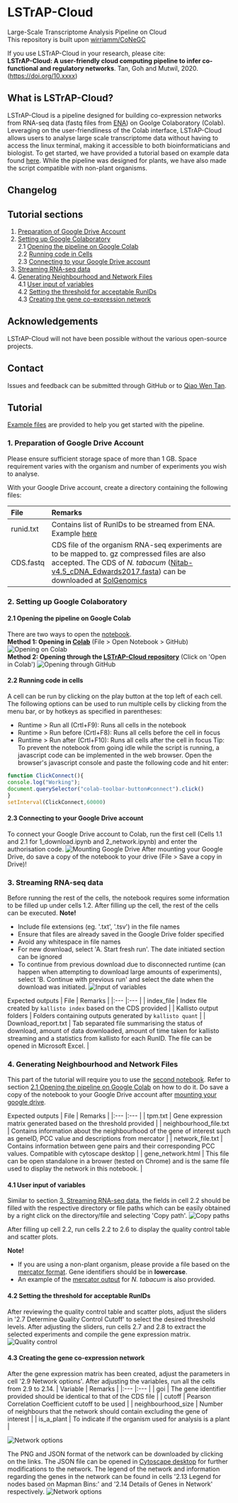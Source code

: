 # LSTrAP-Cloud
Large-Scale Transcriptome Analysis Pipeline on Cloud  
This repository is built upon [wirriamm/CoNeGC](https://github.com/wirriamm/CoNeGC)

If you use LSTrAP-Cloud in your research, please cite:  
<b>LSTrAP-Cloud: A user-friendly cloud computing pipeline to infer co-functional and regulatory networks</b>. Tan, Goh and Mutwil, 2020. (https://doi.org/10.xxxx)

## What is LSTrAP-Cloud?

LSTrAP-Cloud is a pipeline designed for building co-expression networks from RNA-seq data (fastq files from <a href="https://www.ebi.ac.uk/ena">ENA</a>) on Goolge Colaboratory (Colab). Leveraging on the user-friendliness of the Colab interface, LSTrAP-Cloud allows users to analyse large scale transcriptome data without having to access the linux terminal, making it accessible to both bioinformaticians and biologist. To get started, we have provided a tutorial based on example data found [here](examples). While the pipeline was designed for plants, we have also made the script compatible with non-plant organisms. 

## Changelog

## Tutorial sections
  1. [Preparation of Google Drive Account](#1-preparation-of-google-drive-account)  
  2. [Setting up Google Colaboratory](#2-setting-up-google-colaboratory)  
    2.1 [Opening the pipeline on Google Colab](#21-opening-the-pipeline-on-google-colab)  
    2.2 [Running code in Cells](#22-running-code-in-cells)  
    2.3 [Connecting to your Google Drive account](#23-connecting-to-your-google-drive-account)  
  3. [Streaming RNA-seq data](#3-streaming-rna-seq-data)
  4. [Generating Neighbourhood and Network Files](#4-generating-neighbourhood-and-network-files)  
    4.1 [User input of variables](#41-user-input-of-variables)  
    4.2 [Setting the threshold for acceptable RunIDs](#42-setting-the-threshold-for-acceptable-runids)  
    4.3 [Creating the gene co-expression network](#43-creating-the-gene-co-expression-network)  

## Acknowledgements
LSTrAP-Cloud will not have been possible without the various open-source projects.

## Contact
Issues and feedback can be submitted through GitHub or to <a href="mailto:qiaowen001@e.ntu.edu.sg">Qiao Wen Tan</a>.

## Tutorial
[Example files](examples) are provided to help you get started with the pipeline.

### 1. Preparation of Google Drive Account
Please ensure sufficient storage space of more than 1 GB. Space requirement varies with the organism and number of experiments you wish to analyse.

With your Google Drive account, create a directory containing the following files:

| File | Remarks |
|:--- |:--- |
| runid.txt | Contains list of RunIDs to be streamed from ENA. Example [here](examples/runid_Nta_short.txt) |
| CDS.fastq | CDS file of the organism RNA-seq experiments are to be mapped to. gz compressed files are also accepted. The CDS of *N. tabacum* ([Nitab-v4.5_cDNA_Edwards2017.fasta](examples/Nitab-v4.5_cDNA_Edwards2017.fasta)) can be downloaded at [SolGenomics](https://solgenomics.net/) |

### 2. Setting up Google Colaboratory
#### 2.1 Opening the pipeline on Google Colab
There are two ways to open the [notebook](1_download.ipynb).  
<strong>Method 1: Opening in [Colab](https://colab.research.google.com/)</strong> (File > Open Notebook > GitHub)
![Opening on Colab](https://github.com/tqiaowen/LSTrAP-Cloud/blob/master/img/colab_git.png?raw=true)  
<strong>Method 2: Opening through the [LSTrAP-Cloud repository](https://github.com/tqiaowen/LSTrAP-Cloud)</strong> (Click on 'Open in Colab')
![Opening through GitHub](https://github.com/tqiaowen/LSTrAP-Cloud/blob/master/img/git_colab.png?raw=true)

#### 2.2 Running code in cells
A cell can be run by clicking on the play button at the top left of each cell. The following options can be used to run multiple cells by clicking from the menu bar, or by hotkeys as specified in parentheses:
  * Runtime > Run all (Crtl+F9): Runs all cells in the notebook
  * Runtime > Run before (Crtl+F8): Runs all cells before the cell in focus
  * Runtime > Run after (Crtl+F10): Runs all cells after the cell in focus
 Tip: To prevent the notebook from going idle while the script is running, a javascript code can be implemented in the web browser. Open the browser's javascript console and paste the following code and hit enter:  
 
 ```javascript
function ClickConnect(){
console.log("Working"); 
document.querySelector("colab-toolbar-button#connect").click() 
}
setInterval(ClickConnect,60000)
```
#### 2.3 Connecting to your Google Drive account
To connect your Google Drive account to Colab, run the first cell (Cells 1.1 and 2.1 for 1_download.ipynb and 2_network.ipynb) and enter the authorisation code.
![Mounting Google Drive](https://github.com/tqiaowen/LSTrAP-Cloud/blob/master/img/mount.png?raw=true)
After mounting your Google Drive, do save a copy of the notebook to your drive (File > Save a copy in Drive)!

### 3. Streaming RNA-seq data
Before running the rest of the cells, the notebook requires some information to be filled up under cells 1.2. After filling up the cell, the rest of the cells can be executed.
<strong>Note!</strong>
  * Include file extensions (eg. '.txt', '.tsv') in the file names
  * Ensure that files are already saved in the Google Drive folder specified
  * Avoid any whitespace in file names
  * For new download, select 'A. Start fresh run'. The date initiated section can be ignored
  * To continue from previous download due to disconnected runtime (can happen when attempting to download large amounts of experiments), select 'B. Continue with previous run' and select the date when the download was initiated.
![Input of variables](https://github.com/tqiaowen/LSTrAP-Cloud/blob/master/img/input.png?raw=true)  

Expected outputs
| File | Remarks |
|:--- |:--- |
| index_file | Index file created by `kallisto index` based on the CDS provided |
| Kallisto output folders | Folders containing outputs generated by `kallisto quant` |
| Download_report.txt | Tab separated file summarising the status of download, amount of data downloaded, amount of time taken for kallisto streaming and a statistics from kallisto for each RunID. The file can be opened in Microsoft Excel. |
### 4. Generating Neighbourhood and Network Files
This part of the tutorial will require you to use the [second notebook](2_network.ipynb). Refer to section [2.1 Opening the pipeline on Google Colab](#21-opening-the-pipeline-on-google-colab) on how to do it. Do save a copy of the notebook to your Google Drive account after [mounting your google drive](#23-connecting-to-your-google-drive-account).

Expected outputs
| File | Remarks |
|:--- |:--- |
| tpm.txt | Gene expression matrix generated based on the threshold provided |
| neighbourhood_file.txt | Contains information about the neighbourhood of the gene of interest such as geneID, PCC value and descriptions from mercator |
| network_file.txt | Contains information between gene pairs and their corresponding PCC values. Compatible with cytoscape desktop |
| gene_network.html | This file can be open standalone in a brower (tested on Chrome) and is the same file used to display the network in this notebook. |

#### 4.1 User input of variables
Similar to section [3. Streaming RNA-seq data](#3-streaming-rna-seq-data), the fields in cell 2.2 should be filled with the respective directory or file paths which can be easily obtained by a right click on the directory/file and selecting 'Copy path'.
![Copy paths](https://github.com/tqiaowen/LSTrAP-Cloud/blob/master/img/colabpaths.png?raw=true)  

After filling up cell 2.2, run cells 2.2 to 2.6 to display the quality control table and scatter plots.

<strong>Note!</strong>  
  * If you are using a non-plant organism, please provide a file based on the [mercator format](examples/mercator_non-plant.txt). Gene identifiers should be in <strong>lowercase</strong>.
  * An example of the [mercator output](examples/mercator_Nta.txt) for *N. tabacum* is also provided.

#### 4.2 Setting the threshold for acceptable RunIDs
After reviewing the quality control table and scatter plots, adjust the sliders in '2.7 Determine Quality Control Cutoff' to select the desired threshold levels. After adjusting the sliders, run cells 2.7 and 2.8 to extract the selected experiments and compile the gene expression matrix.
![Quality control](https://github.com/tqiaowen/LSTrAP-Cloud/blob/master/img/qc.png?raw=true)  
#### 4.3 Creating the gene co-expression network
After the gene expression matrix has been created, adjust the parameters in cell '2.9 Network options'. After adjusting the variables, run all the cells from 2.9 to 2.14.
| Variable | Remarks |
|:--- |:--- |
| goi | The gene identifier provided should be identical to that of the CDS file |
| cutoff | Pearson Correlation Coefficient cutoff to be used |
| neighbourhood_size | Number of neighbours that the network should contain excluding the gene of interest |
| is_a_plant | To indicate if the organism used for analysis is a plant |

![Network options](https://github.com/tqiaowen/LSTrAP-Cloud/blob/master/img/nw_options.png?raw=true) 

The PNG and JSON format of the network can be downloaded by clicking on the links. The JSON file can be opened in [Cytoscape desktop](https://cytoscape.org/) for further modifications to the network. The legend of the network and information regarding the genes in the network can be found in cells '2.13 Legend for nodes based on Mapman Bins:' and '2.14 Details of Genes in Network' respectively.
![Network options](https://github.com/tqiaowen/LSTrAP-Cloud/blob/master/img/nw_eg.png?raw=true)
